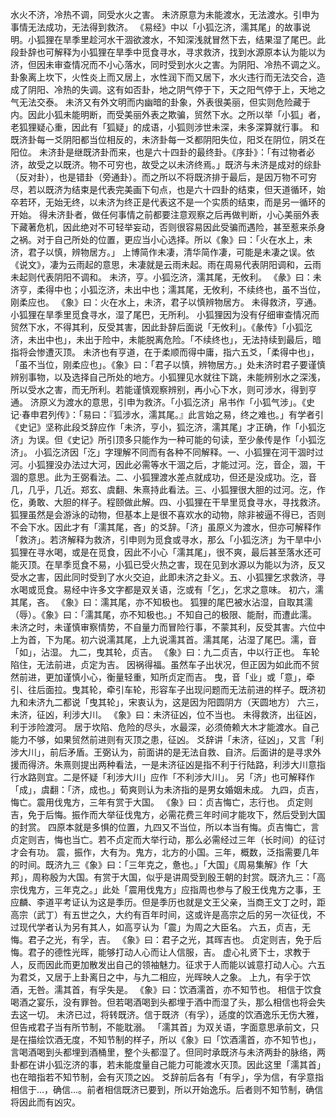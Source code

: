 水火不济，冷热不调，同受水火之害。
未济原意为未能渡水，无法渡水。引申为事情无法成功，无法得到救济。
《易经》中以「小狐汔济，濡其尾」的故事说明。小狐狸在旱季里趁河水干涸欲渡水，不知深浅就冒然下去，结果湿了尾巴。此段卦辞也可解释为小狐狸在旱季中觅食寻水，寻求救济，找到水源原本认为能以为济，但因未审查情况而不小心落水，同时受到水火之害。为阴阳、冷热不调之义。
卦象离上坎下，火性炎上而又居上，水性润下而又居下，水火违行而无法交合，造成了阴阳、冷热的失调。这有如否卦，地之阴气停于下，天之阳气停于上，天地之气无法交泰。
未济又有外文明而内幽暗的卦象，外表很美丽，但实则危险藏于内。因此小狐未能明断，而受美丽外表之欺骗，贸然下水。之所以举「小狐」者，老狐狸疑心重，因此有「狐疑」的成语，小狐则涉世未深，未多深算就行事。
和既济卦每一爻阴阳都当位相反的，未济卦每一爻都阴阳失位，阳爻在阴位，阴爻在阳位。
未济卦是继既济卦而来，也是六十四卦的最终卦。《序卦》：「有过物者必济，故受之以既济。物不可穷也，故受之以未济终焉。」既济与未济是成对的综卦（反对卦），也是错卦（旁通卦）。而之所以不将既济排于最后，是因万物不可穷尽，若以既济为结束是代表完美画下句点，也是六十四卦的结束，但天道循环，始卒若环，无始无终，以未济为终正是代表这不是一个实质的结束，而是另一循环的开始。
得未济卦者，做任何事情之前都要注意观察之后再做判断，小心美丽外表下藏著危机，因此绝对不可轻举妄动，否则很容易因此受骗而遇险，甚至惹来杀身之祸。对于自己所处的位置，更应当小心选择。所以《象》曰：「火在水上，未济，君子以慎，辨物居方。」
上博简作未凄，清华简作凄，可能是未凄之误。依《说文》，凄为云雨起的意思，未凄就是云雨未起。雨在周易代表阴阳调和，云雨未起则代表阴阳不调和。
未济，亨。小狐汔济，濡其尾，无攸利。
《彖》曰：未济亨，柔得中也；小狐汔济，未出中也；濡其尾，无攸利，不续终也，虽不当位，刚柔应也。
《象》曰：火在水上，未济，君子以慎辨物居方。
未得救济，亨通。小狐狸在旱季里觅食寻水，湿了尾巴，无所利。
小狐狸因为没有仔细审查情况而贸然下水，不得其利，反受其害，因此卦辞后面说「无攸利」。《彖传》「小狐汔济，未出中也」，未出于险中，未能脱离危险。「不续终也」，无法持续到最后，暗指将会惨遭灭顶。
未济也有亨道，在于柔顺而得中庸，指六五爻，「柔得中也」，「虽不当位，刚柔应也」。《象》曰：「君子以慎，辨物居方。」处未济时君子要谨慎辨别事物，以及选择自己所处的地方。小狐狸见水就往下跳，未能辨别水之深浅，所以受水之害，而无所利。若能谨慎观察辨别，再小心下水，则可涉水，得到亨通。
济原义为渡水的意思，引申为救济。「小狐汔济」帛书作「小狐气涉」。《史记‧春申君列传》：「易曰：『狐涉水，濡其尾。』此言始之易，终之难也。」有学者引《史记》坚称此段爻辞应作「未济，亨小，狐汔济，濡其尾」才正确，作「小狐汔济」为误。但《史记》所引顶多只能作为一种可能的句读，至少彖传是作「小狐汔济」。
小狐汔济因「汔」字理解不同而有各种不同解释。一、小狐狸在河干涸时过河。小狐狸没办法过大河，因此必需等水干涸之后，才能过河。汔，音企，涸，干涸的意思。此为王弼看法。二、小狐狸渡水差点就成功，但还是没成功。汔，音几，几乎，几近。郑玄、虞翻、朱熹持此看法。三、小狐狸很大胆的过河。汔，作仡，勇敢、大胆的样子。程颐做此解。四、小狐狸在干旱里觅食寻水，寻找救济。狐狸虽然是会游泳的动物，但基本上是很不喜欢水的动物，除非被逼不得已，否则不会下水。因此才有「濡其尾，吝」的爻辞。「济」虽原义为渡水，但亦可解释作「救济」。若济解释为救济，引申则为觅食或寻水，那么「小狐汔济」为干旱中小狐狸在寻水喝，或是在觅食，因此不小心「濡其尾」，很不爽，最后甚至落水还可能灭顶。在旱季觅食不易，小狐已受火热之害，现在见到水源以为能以为济，反又受水之害，因此同时受到了水火交迫，此即未济之卦义。五、小狐狸乞求救济，寻水喝或觅食。易经中许多文字都是双关语，汔或有「乞」，乞求之意味。
初六，濡其尾，吝。
《象》曰：濡其尾，亦不知极也。
狐狸的尾巴被水沾湿，自取其濡（辱）。《象》曰：「濡其尾，亦不知极也。」不知自己的极限、能耐，而遭此濡。
未济之时，未谨慎审察情势，不自量力而冒险行事，不蒙其利，反受其害。六位中上为首，下为尾。初六说濡其尾，上九说濡其首。濡其尾，沾湿了尾巴。濡，音「如」，沾湿。
九二，曳其轮，贞吉。
《象》曰：九二贞吉，中以行正也。
车轮陷住，无法前进，贞定为吉。
因祸得福。虽然车子出状况，但正因为如此而不贸然前进，更加谨慎小心，衡量轻重，知所贞定而吉。
曳，音「业」或「意」，牵引、往后面拉。曳其轮，牵引车轮，形容车子出现问题而无法前进的样子。既济初九和未济九二都说「曳其轮」，宋衷认为，这是因为阳圆阴方（天圆地方）
六三，未济，征凶，利涉大川。
《象》曰：未济征凶，位不当也。
未得救济，出征凶，利于涉险渡河。
居于坎陷、危险的尽头，水最深，必须倚赖大木才能渡水。自己能力不够，如果贸然前进则有灭顶之患，征凶。
爻辞讲「未济，征凶」，又言「利涉大川」，前后矛盾。王弼认为，前面讲的是无法自救、自济。后面讲的是寻求外援而得济。朱熹则提出两种看法，一是未济征凶是指不利于行陆路，利涉大川意指行水路则宜。二是怀疑「利涉大川」应作「不利涉大川」。
另「济」也可解释作「成」，虞翻：「济，成也。」荀爽则认为未济指的是男女婚姻未成。
九四，贞吉，悔亡。震用伐鬼方，三年有赏于大国。
《象》曰：贞吉悔亡，志行也。
贞定则吉，免于后悔。振作而大举征伐鬼方，必需花费三年时间才能攻下，然后受到大国的封赏。
四原本就是多惧的位置，九四又不当位，所以本当有悔。贞吉悔亡，言贞定则吉，悔也当亡。若不贞定而大举行动，那么必需经过三年（长时间）的征讨才会有功。
震，振作，大有为。鬼方，北方的小国。三年，概数，泛指需要几年的时间。既济九三《象》曰：「三年克之，惫也。」「大国」《周易集解》作「大邦」，周称殷为大国。有赏于大国，似乎是讲周受到殷王朝的封赏。既济九三：「高宗伐鬼方，三年克之。」此处「震用伐鬼方」应指周也参与了殷王伐鬼方之事，王应麟、李道平考证认为这是季历。但是季历也就是文王父亲，当商王文丁之时，距高宗（武丁）有五世之久，大约有百年时间，这或许是高宗之后的另一次征伐，不过现代学者认为另有其人，如高亨认为「震」为周之大臣名。
六五，贞吉，无悔。君子之光，有孚，吉。
《象》曰：君子之光，其晖吉也。
贞定则吉，免于后悔。君子的德性光晖，能够打动人心而让人信服，吉。
虚心礼贤下士，求教于人，反而因此而更加散发出自己的领袖魅力。征求于人而能以诚意打动人心。六五为君爻，又居于上卦离日之中，与九二相应，光晖映人之象。
上九，有孚于饮酒，无咎。濡其首，有孚失是。
《象》曰：饮酒濡首，亦不知节也。
相信于饮食喝酒之宴乐，没有罪咎。但若喝酒喝到头都埋于酒中而湿了头，那么相信也将会失去这一切。
未济已过，将转既济。信于既济（有孚），适度的饮酒逸乐无伤大雅，但告戒君子当有所节制，不能耽溺。
「濡其首」为双关语，字面意思承前文，只是在描绘饮酒无度，不知节制的样子，所以《象》曰「饮酒濡首，亦不知节也」，言喝酒喝到头都埋到酒桶里，整个头都湿了。但同时承既济与未济两卦的脉络，两卦都在讲小狐汔济的事，若未能度量自己能力可能渡水灭顶。因此这里「濡其首」也在暗指若不知节制，会有灭顶之凶。
爻辞前后各有「有孚」，孚为信，有孚意指相信于…，确信…。前者相信既济已要到，所以开始逸乐。后者则不知节制，确信将因此而有凶灾。